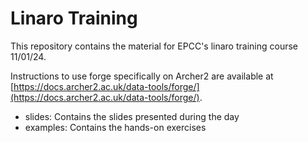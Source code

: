 # Linaro Training

This repository contains the material for EPCC's linaro training course 11/01/24.

Instructions to use forge specifically on Archer2 are available at [https://docs.archer2.ac.uk/data-tools/forge/](https://docs.archer2.ac.uk/data-tools/forge/).

- slides: Contains the slides presented during the day
- examples: Contains the hands-on exercises
